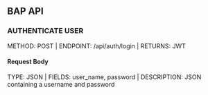 ## BAP API

### AUTHENTICATE USER

METHOD: POST | ENDPOINT: /api/auth/login | RETURNS: JWT

#### Request Body

TYPE: JSON | FIELDS: user_name, password | DESCRIPTION: JSON containing a username and password

